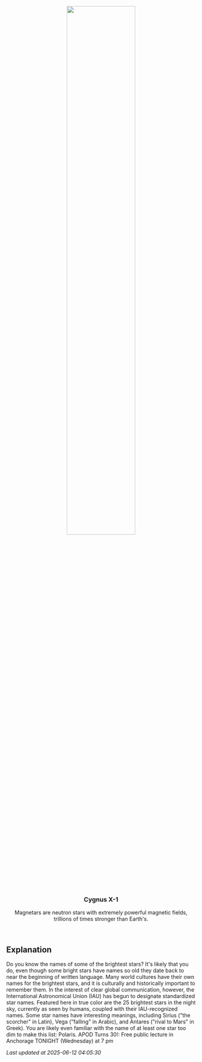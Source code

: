 <p align='center'>
    <img src='https://apod.nasa.gov/apod/image/2506/25BrightestStars_Jittasaiyapan_960.jpg' width='60%' />
    <h3 align="center">Cygnus X-1</h3>
    <p align="center">Magnetars are neutron stars with extremely powerful magnetic fields, trillions of times stronger than Earth's.</p>
</p>
<br/>

Explanation
--
Do you know the names of some of the brightest stars? It's likely that you do, even though some bright stars have names so old they date back to near the beginning of written language. Many world cultures have their own names for the brightest stars, and it is culturally and historically important to remember them.  In the interest of clear global communication, however, the International Astronomical Union (IAU) has begun to designate standardized star names.  Featured here in true color are the 25 brightest stars in the night sky, currently as seen by humans, coupled with their IAU-recognized names. Some star names have interesting meanings, including Sirius ("the scorcher" in Latin), Vega ("falling" in Arabic), and Antares ("rival to Mars" in Greek). You are likely even familiar with the name of at least one star too dim to make this list: Polaris.    APOD Turns 30!: Free public lecture in Anchorage TONIGHT (Wednesday) at 7 pm


*Last updated at 2025-06-12 04:05:30*
